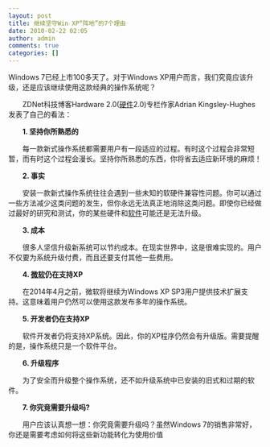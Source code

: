 ```yaml
---
layout: post
title: 继续坚守Win XP“阵地”的7个理由
date: 2010-02-22 02:05
author: admin
comments: true
categories: []
---
```

Windows 7已经上市100多天了。对于Windows XP用户而言，我们究竟应该升级，还是应该继续使用这款经典的操作系统呢？

　　ZDNet科技博客Hardware 2.0(<a href="http://product.enet.com.cn/" target="_blank">硬件</a>2.0)专栏作家Adrian Kingsley-Hughes发表了自己的看法：

　　<strong>1. 坚持你所熟悉的</strong>

　　每一款新式操作系统都需要用户有一段适应的过程。有时这个过程会非常短暂，而有时这个过程会漫长。坚持你所熟悉的东西，你将省去适应新环境的麻烦！

　　<strong>2. 事实</strong>

　　安装一款新式操作系统往往会遇到一些未知的软硬件兼容性问题。你可以通过一些方法减少这类问题的发生，但你永远无法真正地消除这类问题。即使你已经做过最好的研究和测试，你的某些硬件和<a href="http://www.enet.com.cn/esoftware" target="_blank">软件</a>可能还是无法升级。

　　<strong>3. 成本</strong>

　　很多人坚信升级新系统可以节约成本。在现实世界中，这是很难实现的。用户不仅要为系统升级付费，而且还要支付其他一些费用。

　　<strong>4. <a href="http://www.enet.com.cn/ezone/2291/index.shtml" target="_blank">微软</a>仍在支持XP</strong>

　　在2014年4月之前，微软将继续为Windows XP SP3用户提供技术扩展支持。这意味着用户仍然可以使用这款发布多年的操作系统。

　　<strong>5. 开发者仍在支持XP</strong>

　　软件开发者仍将支持XP系统。因此，你的XP程序仍然会有升级版。需要提醒的是，操作系统只是一个软件平台。

　　<strong>6. 升级程序</strong>

　　为了安全而升级整个操作系统，还不如升级系统中已安装的旧式和过期的软件。

　　<strong>7. 你究竟需要升级吗?</strong>

　　用户应该认真想一想：你究竟需要升级吗？虽然Windows 7的销售非常好，你还是需要考虑如何将这些新功能转化为使用价值
